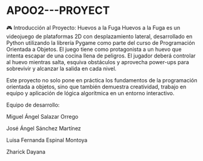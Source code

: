 # APOO2---PROYECT

🎮 Introducción al Proyecto: Huevos a la Fuga
Huevos a la Fuga es un videojuego de plataformas 2D con desplazamiento lateral, desarrollado en Python utilizando la librería Pygame como parte del curso de Programación Orientada a Objetos. El juego tiene como protagonista a un huevo que intenta escapar de una cocina llena de peligros. El jugador deberá controlar al huevo mientras salta, esquiva obstáculos y aprovecha power-ups para sobrevivir y alcanzar la salida en cada nivel.

Este proyecto no solo pone en práctica los fundamentos de la programación orientada a objetos, sino que también demuestra creatividad, trabajo en equipo y aplicación de lógica algorítmica en un entorno interactivo.

Equipo de desarrollo:

Miguel Ángel Salazar Orrego

José Ángel Sánchez Martínez

Luisa Fernanda Espinal Montoya

Zharick Dayana
